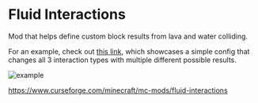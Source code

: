 # Fluid Interactions

Mod that helps define custom block results from lava and water colliding.

For an example, check out [this link](https://pastebin.com/CmyJpYCk), which showcases a simple config that changes all 3 interaction types with multiple different possible results.

![example](https://i.imgur.com/Q56AGOV.png)

https://www.curseforge.com/minecraft/mc-mods/fluid-interactions
